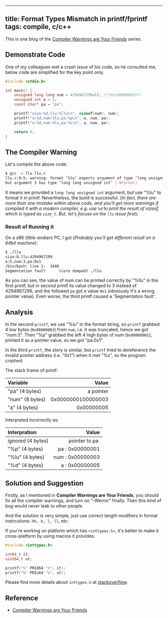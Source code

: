----
title: Format Types Mismatch in printf/fprintf
tags: compile, c/c++
----

This is one blog of the [Compiler Warnings are Your Friends](/posts/2013-02-26-compiler-warnings-are-your-friends.html) series.

## Demonstrate Code

One of my colleagues met a crash issue of his code, so he consulted me, below code are simplified for the key point only.

```c
#include <stdio.h>

int main() {
    unsigned long long num = 4294967299ull; /*(0x100000003)*/
    unsigned int a = 5;
    const char* pa = "pa";

    printf("size:%d,llu:%llu\n", sizeof(num), num);
    printf("a:%d,num:%lu,pa:%p\n", a, num, pa);
    printf("a:%d,num:%lu,pa:%s\n", a, num, pa);

    return 0;
}
```

## The Compiler Warning

Let's compile the above code:

``` bash
$ gcc -o llu llu.c
llu.c:9:5: warning: format ‘%lu’ expects argument of type ‘long unsigned int’,
but argument 3 has type ‘long long unsigned int’ [-Wformat]
```

It means we provided a `long long unsigned int` argument, but use "%lu" to format it in printf. Nevertheless, the build is successful. (_In fact, there are more than one mistake within above code, and you'll get more warnings if compiled it with a modern compiler, e.g. use `%d` to print the result of sizeof, which is typed as `size_t`. But, let's focuse on the `llu` issue first_);

### Result of Running it

On a x86 (little-endian) PC, I got (_Probably you'll get different result on a 64bit machine_):

``` bash
$ ./llu
size:8,llu:4294967299
a:5,num:3,pa:0x1
/bin/bash: line 1:  3440
Segmentation fault      (core dumped) ./llu
```

As you can see, the value of num can be printed correctly by "%llu" in the first printf, but in second printf its value changed to 3 instead of 4294967299, and the followed `pa` got a value `0x1` (obviously it's a wrong pointer value). Even worse, the third printf caused a 'Segmentation fault'.

## Analysis

In the second `printf`, we use "%lu" in the format string, so `printf` grabbed 4 low bytes (`0x00000003`) from `num`, i.e. it was truncated, hence we got "num:3". Then "%p" grabbed the left 4 high bytes of num (`0x00000001`), printed it as a pointer value, so we got "pa:0x1".

In the third `printf`, the story is similar, but `printf` tried to dereference the invalid pointer address (i.e. "0x1") when it met "%s", so the program crashed.

The stack frame of printf:

| Variable | Value |
|:--------------|-----------------:|
| "pa" (4 bytes) | a pointer        |
| "num" (8 bytes) | 0x0000000100000003 |
| "a" (4 bytes) | 0x00000005         |

Interpreted incorrectly as:

| Interpration | Value |
|:-------------|-----------------:|
| _ignored_ (4 bytes) | pointer to pa    |
| "%p" (4 bytes) | pa  : 0x00000001 |
| "%lu" (4 bytes) | num : 0x00000003 |
| "%d" (4 bytes) | a   : 0x00000005 |

## Solution and Suggestion

Firstly, as I mentioned in **Compiler Warnings are Your Friends**, you should fix all the compiler warnings, and turn on "-Werror" finally. Then this kind of bug would never leak to other people.

And the solution is very simple, just use correct length modifiers in format instrcutions: `hh, h, l, ll`, etc.

If you're working on platform which has `<inttypes.h>`, it's better to make it cross-platform by using macros it provides:

```c
#include <inttypes.h>

int64_t it;
uint64_t ut;

printf("%" PRId64 "n", it);
printf("%" PRIu64 "n", ut);
```

Please find more details about `inttypes.h` at [stackoverflow](http://stackoverflow.com/questions/6299323/good-introduction-to-inttypes-h).

## Reference
* [Compiler Warnings are Your Friends](/posts/2013-02-26-compiler-warnings-are-your-friends.html)

